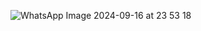 
![WhatsApp Image 2024-09-16 at 23 53 18](https://github.com/user-attachments/assets/db393198-458e-4a21-8bd9-cdc693c94400)
